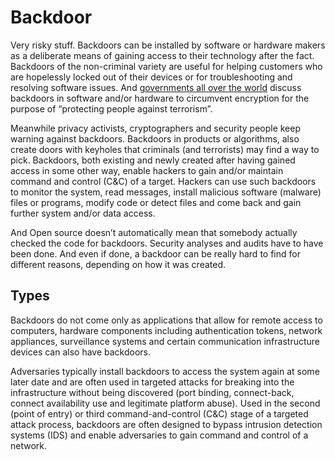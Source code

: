 # Backdoor

Very risky stuff. Backdoors can be installed by software or hardware makers as a deliberate means of gaining access to their technology after the fact. Backdoors of the non-criminal variety are useful for helping customers who are hopelessly locked out of their devices or for troubleshooting and resolving software issues. And [governments all over the world](../adversaries/E2EE-adversary.md) discuss backdoors in software and/or hardware to circumvent encryption for the purpose of “protecting people against terrorism”.

Meanwhile privacy activists, cryptographers and security people keep warning against backdoors. Backdoors in products or algorithms, also create doors with keyholes that criminals (and terrorists) may find a way to pick. Backdoors, both existing and newly created after having gained access in some other way, enable hackers to gain and/or maintain command and control (C&C) of a target. Hackers can use such backdoors to monitor the system, read messages, install malicious software (malware) files or programs, modify code or detect files and come back and gain further system and/or data access.

And Open source doesn’t automatically mean that somebody actually checked the code for backdoors. Security analyses and audits have to have been done. And even if done, a backdoor can be really hard to find for different reasons, depending on how it was created. 

## Types

Backdoors do not come only as applications that allow for remote access to computers, hardware components including authentication tokens, network appliances, surveillance systems and certain communication infrastructure devices can also have backdoors.

Adversaries typically install backdoors to access the system again at some later date and are often used in targeted attacks for breaking into the infrastructure without being discovered (port binding, connect-back, connect availability use and legitimate platform abuse). Used in the second (point of entry) or third command-and-control (C&C) stage of a targeted attack process, backdoors are often designed to bypass intrusion detection systems (IDS) and enable adversaries to gain command and control of a network.
